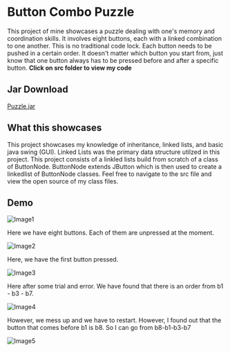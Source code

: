 # **Button Combo Puzzle**

This project of mine showcases a puzzle dealing with one's memory and coordination skills. It involves eight buttons, each with a linked combination to one another.
This is no traditional code lock. Each button needs to be pushed in a certain order. It doesn't matter which button you start from, just know that one button always has to be pressed before and after a specific button. 
**Click on src folder to view my code**

## **Jar Download**

[Puzzle.jar](https://github.com/abdulnad/ButtonComboPuzzleJAVA/raw/main/Puzzle.jar)

## **What this showcases**

This project showcases my knowledge of inheritance, linked lists, and basic java swing (GUI). Linked Lists was the primary data structure utilzed in this project. This project consists of a linkled lists build from scratch of a class of ButtonNode. ButtonNode extends JButton which is then used to create a linkedlist of ButtonNode classes. Feel free to navigate to the src file and view the open source of my class files. 

## **Demo**
![Image1](https://i.imgur.com/2fQQ4LZ.png)

Here we have eight buttons. Each of them are unpressed at the moment.

![Image2](https://i.imgur.com/rqipHgG.png)

Here, we have the first button pressed.

![Image3](https://i.imgur.com/Q1kKEq5.png)

Here after some trial and error. We have found that there is an order from b1 - b3 - b7.

![Image4](https://i.imgur.com/8RCBJEd.png)

However, we mess up and we have to restart. However, I found out that the button that comes before b1 is b8. So I can go from b8-b1-b3-b7

![Image5](https://i.imgur.com/sWNyl0Y.png)





